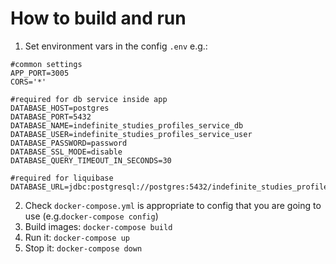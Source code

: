 # How to build and run
1. Set environment vars in the config `.env` e.g.:
```
#common settings
APP_PORT=3005
CORS='*'

#required for db service inside app
DATABASE_HOST=postgres
DATABASE_PORT=5432
DATABASE_NAME=indefinite_studies_profiles_service_db
DATABASE_USER=indefinite_studies_profiles_service_user
DATABASE_PASSWORD=password
DATABASE_SSL_MODE=disable
DATABASE_QUERY_TIMEOUT_IN_SECONDS=30

#required for liquibase
DATABASE_URL=jdbc:postgresql://postgres:5432/indefinite_studies_profiles_service_db

```
2. Check `docker-compose.yml` is appropriate to config that you are going to use (e.g.`docker-compose config`)
3. Build images: `docker-compose build`
4. Run it: `docker-compose up`
5. Stop it: `docker-compose down`